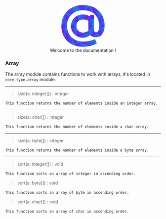 <div align="center">
    <img width="140px" src="../../others/logo.png"/><br/>
    Welcome to the documentation !
</div>

### Array

The array module contains functions to work with arrays, it's located in `core.type.array` module.

---
> size(a: integer[]) : integer

    This function returns the number of elements inside an integer array.
---
> size(a: char[]) : integer

    This function returns the number of elements inside a char array.
---
> size(a: byte[]) : integer

    This function returns the number of elements inside a byte array.
---
> sort(a: integer[]) : void

    This function sorts an array of integer in ascending order.
> sort(a: byte[]) : void

    This function sorts an array of byte in ascending order.
> sort(a: char[]) : void

    This function sorts an array of char in ascending order.